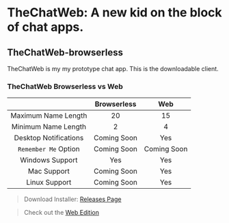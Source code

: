 # TheChatWeb: A new kid on the block of chat apps.

## TheChatWeb-browserless
TheChatWeb is my my prototype chat app. This is the downloadable client.

### TheChatWeb Browserless vs Web
<table>
   <thead>
      <tr>
         <th style="text-align:center"></th>
         <th style="text-align:center">Browserless</th>
         <th style="text-align:center">Web</th>
      </tr>
   </thead>
   <tbody>
      <tr>
         <td style="text-align:center">Maximum Name Length</td>
         <td style="text-align:center">20</td>
         <td style="text-align:center">15</td>
      </tr>
      <tr>
         <td style="text-align:center">Minimum Name Length</td>
         <td style="text-align:center">2</td>
         <td style="text-align:center">4</td>
      </tr>
      <tr>
         <td style="text-align:center">Desktop Notifications</td>
         <td style="text-align:center">Coming Soon</td>
         <td style="text-align:center">Yes</td>
      </tr>
      <tr>
         <td style="text-align:center"><code>Remember Me</code> Option</td>
         <td style="text-align:center">Coming Soon</td>
         <td style="text-align:center">Coming Soon</td>
      </tr>
      <tr>
         <td style="text-align:center">Windows Support</td>
         <td style="text-align:center">Yes</td>
         <td style="text-align:center">Yes</td>
      </tr>
      <tr>
         <td style="text-align:center">Mac Support</td>
         <td style="text-align:center">Coming Soon</td>
         <td style="text-align:center">Yes</td>
      </tr>
      <tr>
         <td style="text-align:center">Linux Support</td>
         <td style="text-align:center">Coming Soon</td>
         <td style="text-align:center">Yes</td>
      </tr>
   </tbody>
</table>

> Download Installer: [Releases Page](https://github.com/PixelOrangeDev/TheChatWeb-browserless/releases)

> Check out the [Web Edition](https://thechatweb.zapto.org)
